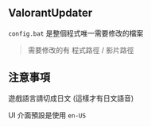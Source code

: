 ## ValorantUpdater
```config.bat``` 是整個程式唯一需要修改的檔案
> 需要修改的有 程式路徑 / 影片路徑

## 注意事項
遊戲語言請切成日文 (這樣才有日文語音)

UI 介面預設是使用 ```en-US```
